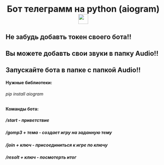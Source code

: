 <h1 align="center">Бот телеграмм на python (aiogram)
<img src="https://github.com/blackcater/blackcater/raw/main/images/Hi.gif" height="32"/></h1>
<h2>Не забудь добавть токен своего бота!!</h2>
<h2>Вы можете добавть свои звуки в папку Audio!!</h2>
<h2>Запускайте бота в папке с папкой Audio!!</h2>
<h4>Нужные библиотеки:</h4>
<h6>pip install aiogram</h6>

<h4>Команды бота:</h4>
<h5>/start - приветствие</h5>
<h5>/gomp3 + тема - создает игру на заданную тему</h5>
<h5>/join + ключ - присоединиться к игре по ключу</h5>
<h5>/resolt + ключ - посмотерть итог</h5>

